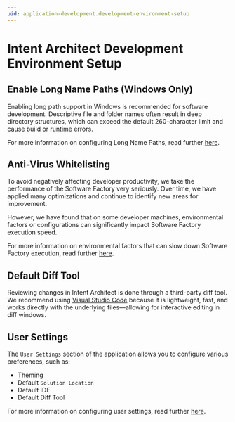 ```yaml
---
uid: application-development.development-environment-setup
---
```


# Intent Architect Development Environment Setup

## Enable Long Name Paths (Windows Only)

Enabling long path support in Windows is recommended for software development. Descriptive file and folder names often result in deep directory structures, which can exceed the default 260-character limit and cause build or runtime errors.

For more information on configuring Long Name Paths, read further [here](xref:application-development.getting-started.long-path-support-windows-only).

## Anti-Virus Whitelisting

To avoid negatively affecting developer productivity, we take the performance of the Software Factory very seriously. Over time, we have applied many optimizations and continue to identify new areas for improvement.

However, we have found that on some developer machines, environmental factors or configurations can significantly impact Software Factory execution speed.

For more information on environmental factors that can slow down Software Factory execution, read further [here](xref:application-development.software-factory.environmental-factors-which-can-slow-down-software-factory-execution).

## Default Diff Tool

Reviewing changes in Intent Architect is done through a third-party diff tool. We recommend using [Visual Studio Code](https://code.visualstudio.com/download) because it is lightweight, fast, and works directly with the underlying files—allowing for interactive editing in diff windows.

## User Settings

The `User Settings` section of the application allows you to configure various preferences, such as:

- Theming
- Default `Solution Location`
- Default IDE
- Default Diff Tool

For more information on configuring user settings, read further [here](xref:application-development.user-interface.how-to-change-user-settings).
